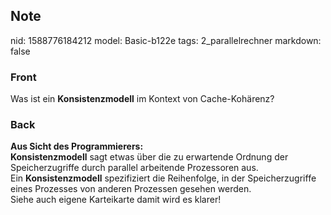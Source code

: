 ## Note
nid: 1588776184212
model: Basic-b122e
tags: 2_parallelrechner
markdown: false

### Front
Was ist ein <b>Konsistenzmodell</b> im Kontext von Cache-Kohärenz?

### Back
<div><b>Aus Sicht des Programmierers:</b></div><b><div></div>Konsistenzmodell</b> sagt etwas über die zu erwartende Ordnung der
Speicherzugriffe durch parallel arbeitende Prozessoren aus.<div>
</div><div>Ein <b>Konsistenzmodell</b> spezifiziert die Reihenfolge, in der Speicherzugriffe
eines Prozesses von anderen Prozessen gesehen werden.</div><div>
</div><div>Siehe auch eigene Karteikarte damit wird es klarer!</div>
